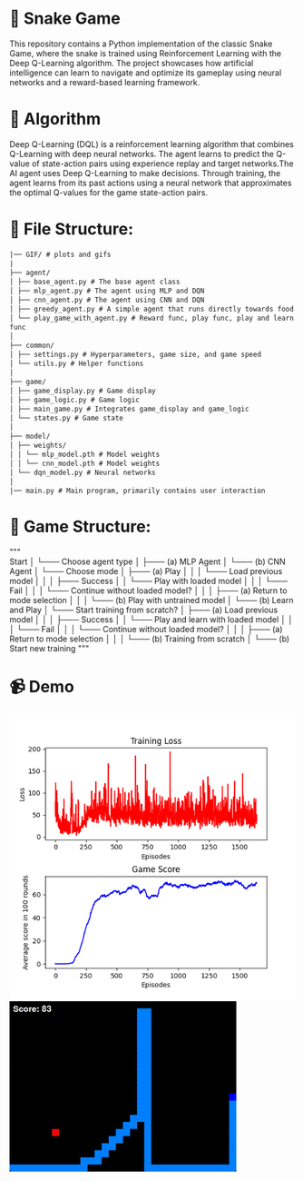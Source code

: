 
# 🐍 Snake Game
This repository contains a Python implementation of the classic Snake Game, where the snake is trained using Reinforcement Learning with the Deep Q-Learning algorithm. The project showcases how artificial intelligence can learn to navigate and optimize its gameplay using neural networks and a reward-based learning framework.

# 🧠 Algorithm
Deep Q-Learning (DQL) is a reinforcement learning algorithm that combines Q-Learning with deep neural networks. The agent learns to predict the Q-value of state-action pairs using experience replay and target networks.The AI agent uses Deep Q-Learning to make decisions. Through training, the agent learns from its past actions using a neural network that approximates the optimal Q-values for the game state-action pairs.

# 📂 File Structure:
```
|── GIF/ # plots and gifs
|
├── agent/
│ ├── base_agent.py # The base agent class
│ ├── mlp_agent.py # The agent using MLP and DQN
│ ├── cnn_agent.py # The agent using CNN and DQN
│ ├── greedy_agent.py # A simple agent that runs directly towards food
│ └── play_game_with_agent.py # Reward func, play func, play and learn func
│
├── common/
│ ├── settings.py # Hyperparameters, game size, and game speed
│ └── utils.py # Helper functions
│
├── game/
│ ├── game_display.py # Game display
│ ├── game_logic.py # Game logic
│ ├── main_game.py # Integrates game_display and game_logic
│ └── states.py # Game state
│
├── model/
│ ├── weights/
│ │ └── mlp_model.pth # Model weights
│ │ └── cnn_model.pth # Model weights
│ └── dqn_model.py # Neural networks
│
|── main.py # Main program, primarily contains user interaction
```
# 👾 Game Structure:
 """   
    Start
    │
    └─── Choose agent type
        │
        ├─── (a) MLP Agent
        │
        └─── (b) CNN Agent
            │
            └─── Choose mode
                │
                ├─── (a) Play
                │   │
                │   └─── Load previous model
                │       │
                │       ├─── Success
                │       │   └─── Play with loaded model
                │       │
                │       └─── Fail
                │           │
                │           └─── Continue without loaded model?
                │               │
                │               ├─── (a) Return to mode selection
                │               │
                │               └─── (b) Play with untrained model
                │
                └─── (b) Learn and Play
                    │
                    └─── Start training from scratch?
                        │
                        ├─── (a) Load previous model
                        │   │
                        │   ├─── Success
                        │   │   └─── Play and learn with loaded model
                        │   │
                        │   └─── Fail
                        │       │
                        │       └─── Continue without loaded model?
                        │           │
                        │           ├─── (a) Return to mode selection 
                        │           │
                        │           └─── (b) Training from scratch
                        │
                        └─── (b) Start new training
    """
# 📹 Demo

![alt text](GIF/loss.png)
![alt text](GIF/snake.gif)
